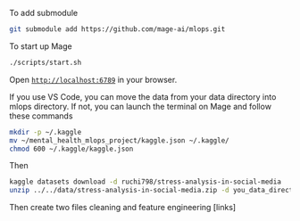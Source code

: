 To add submodule
```bash
git submodule add https://github.com/mage-ai/mlops.git
```
To start up Mage
```bash
./scripts/start.sh
```

Open [`http://localhost:6789`](http://localhost:6789) in your browser.

If you use VS Code, you can move the data from your data directory into mlops directory. If not, you can  launch the terminal on Mage and follow these commands
```bash
mkdir -p ~/.kaggle
mv ~/mental_health_mlops_project/kaggle.json ~/.kaggle/
chmod 600 ~/.kaggle/kaggle.json
```
Then
```bash
kaggle datasets download -d ruchi798/stress-analysis-in-social-media 
unzip ../../data/stress-analysis-in-social-media.zip -d you_data_directory 
```

Then create two files cleaning and feature engineering [links]

